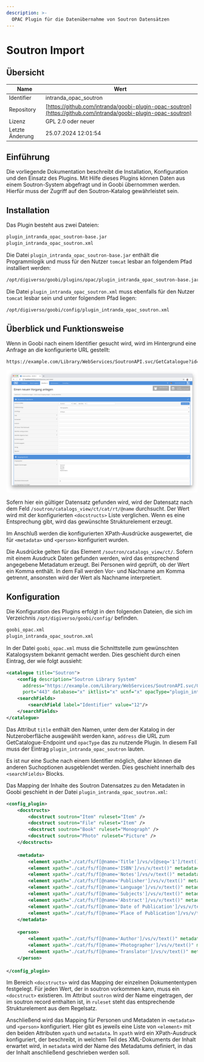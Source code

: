 ```yaml
---
description: >-
  OPAC Plugin für die Datenübernahme von Soutron Datensätzen
---
```


# Soutron Import

## Übersicht

Name                     | Wert
-------------------------|-----------
Identifier               | intranda_opac_soutron
Repository               | [https://github.com/intranda/goobi-plugin-opac-soutron](https://github.com/intranda/goobi-plugin-opac-soutron)
Lizenz              | GPL 2.0 oder neuer 
Letzte Änderung    | 25.07.2024 12:01:54


## Einführung
Die vorliegende Dokumentation beschreibt die Installation, Konfiguration und den Einsatz des Plugins. Mit Hilfe dieses Plugins können Daten aus einem Soutron-System abgefragt und in Goobi übernommen werden. Hierfür muss der Zugriff auf den Soutron-Katalog gewährleistet sein.


## Installation
Das Plugin besteht aus zwei Dateien:

```bash
plugin_intranda_opac_soutron-base.jar
plugin_intranda_opac_soutron.xml
```

Die Datei `plugin_intranda_opac_soutron-base.jar` enthält die Programmlogik und muss für den Nutzer `tomcat` lesbar an folgendem Pfad installiert werden:

```bash
/opt/digiverso/goobi/plugins/opac/plugin_intranda_opac_soutron-base.jar
```

Die Datei `plugin_intranda_opac_soutron.xml` muss ebenfalls für den Nutzer `tomcat` lesbar sein und unter folgendem Pfad liegen:

```bash
/opt/digiverso/goobi/config/plugin_intranda_opac_soutron.xml
```


## Überblick und Funktionsweise
Wenn in Goobi nach einem Identifier gesucht wird, wird im Hintergrund eine Anfrage an die konfigurierte URL gestellt:

```bash
https://example.com/Library/WebServices/SoutronAPI.svc/GetCatalogue?id=[VALUE]
```

![Oberfläche von Goobi workflow zur Abfrage des Katalogs](images/goobi-plugin-opac-soutron_screen1_de.png)

Sofern hier ein gültiger Datensatz gefunden wird, wird der Datensatz nach dem Feld `/soutron/catalogs_view/ct/cat/rt/@name` durchsucht. Der Wert wird mit der konfigurierten `<docstructs>` Liste verglichen. Wenn es eine Entsprechung gibt, wird das gewünschte Strukturelement erzeugt.

Im Anschluß werden die konfigurierten XPath-Ausdrücke ausgewertet, die für `<metadata>` und `<person>` konfiguriert wurden.

Die Ausdrücke gelten für das Element `/soutron/catalogs_view/ct/`. Sofern mit einem Ausdruck Daten gefunden werden, wird das entsprechend angegebene Metadatum erzeugt. Bei Personen wird geprüft, ob der Wert ein Komma enthält. In dem Fall werden Vor- und Nachname am Komma getrennt, ansonsten wird der Wert als Nachname interpretiert.


## Konfiguration
Die Konfiguration des Plugins erfolgt in den folgenden Dateien, die sich im Verzeichnis `/opt/digiverso/goobi/config/` befinden.

```bash
goobi_opac.xml
plugin_intranda_opac_soutron.xml
```

In der Datei `goobi_opac.xml` muss die Schnittstelle zum gewünschten Katalogsystem bekannt gemacht werden. Dies geschieht durch einen Eintrag, der wie folgt aussieht:

```xml
<catalogue title="Soutron">
    <config description="Soutron Library System"
      address="https://example.com/Library/WebServices/SoutronAPI.svc/GetCatalogue"
      port="443" database="x" iktlist="x" ucnf="x" opacType="plugin_intranda_opac_soutron" />
    <searchFields>
        <searchField label="Identifier" value="12"/>
    </searchFields>
</catalogue>
```

Das Attribut `title` enthält den Namen, unter dem der Katalog in der Nutzeroberfläche ausgewählt werden kann, `address` die URL zum GetCatalogue-Endpoint und `opacType` das zu nutzende Plugin. In diesem Fall muss der Eintrag `plugin_intranda_opac_soutron` lauten.

Es ist nur eine Suche nach einem Identifier möglich, daher können die anderen Suchoptionen ausgeblendet werden. Dies geschieht innerhalb des `<searchFields>` Blocks.

Das Mapping der Inhalte des Soutron Datensatzes zu den Metadaten in Goobi geschieht in der Datei `plugin_intranda_opac_soutron.xml`:

```xml
<config_plugin>
    <docstructs>
        <docstruct soutron="Item" ruleset="Item" />
        <docstruct soutron="File" ruleset="Item" />
        <docstruct soutron="Book" ruleset="Monograph" />
        <docstruct soutron="Photo" ruleset="Picture" />
    </docstructs>

    <metadata>
        <element xpath="./cat/fs/f[@name='Title']/vs/v[@seq='1']/text()" metadata="TitleDocMain" />
        <element xpath="./cat/fs/f[@name='ISBN']/vs/v/text()" metadata="ISBN" />
        <element xpath="./cat/fs/f[@name='Notes']/vs/v/text()" metadata="Note" />
        <element xpath="./cat/fs/f[@name='Publisher']/vs/v/text()" metadata="PublisherName" />
        <element xpath="./cat/fs/f[@name='Language']/vs/v/text()" metadata="DocLanguage" />
        <element xpath="./cat/fs/f[@name='Subjects']/vs/v/text()" metadata="Subject" />
        <element xpath="./cat/fs/f[@name='Abstract']/vs/v/text()" metadata="Abstract" />
        <element xpath="./cat/fs/f[@name='Date of Publication']/vs/v/text()" metadata="PublicationYear" />
        <element xpath="./cat/fs/f[@name='Place of Publication']/vs/v/text()" metadata="PlaceOfPublication" />
    </metadata>

    <person>
        <element xpath="./cat/fs/f[@name='Author']/vs/v/text()" metadata="Author" />
        <element xpath="./cat/fs/f[@name='Photographer']/vs/v/text()" metadata="Photographer" />
        <element xpath="./cat/fs/f[@name='Translator']/vs/v/text()" metadata="Translator" />
    </person>

</config_plugin>
```

Im Bereich `<docstructs>` wird das Mapping der einzelnen Dokumententypen festgelegt. Für jeden Wert, der in soutron vorkommen kann, muss ein `<docstruct>` existieren. Im Attribut `soutron` wird der Name eingetragen, der im soutron record enthalten ist, in `ruleset` steht das entsprechende Strukturelement aus dem Regelsatz.

Anschließend wird das Mapping für Personen und Metadaten in `<metadata>` und `<person>` konfiguriert. Hier gibt es jeweils eine Liste von `<element>` mit den beiden Attributen `xpath` und `metadata`. In `xpath` wird ein XPath-Ausdruck konfiguriert, der beschreibt, in welchem Teil des XML-Dokuments der Inhalt erwartet wird, in `metadata` wird der Name des Metadatums definiert, in das der Inhalt anschließend geschrieben werden soll.